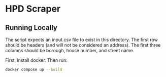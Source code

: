 # HPD Scraper

## Running Locally

The script expects an input.csv file to exist in this directory. The first row
should be headers (and will not be considered an address). The first three
columns should be borough, house number, and street name.

First, install docker. Then run:

```bash
docker compose up --build
```
